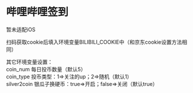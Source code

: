 # 哔哩哔哩签到<br>

暂未适配iOS

扫码获取cookie后填入环境变量BILIBILI_COOKIE中（和京东cookie设置方法相同）

其它环境变量设置：<br>
coin_num     每日投币数量（默认5）<br>
coin_type    投币类型：1=>关注的up；2=>随机（默认1）<br>
silver2coin  银瓜子换硬币：true=>开启；false=>关闭（默认true）<br>
